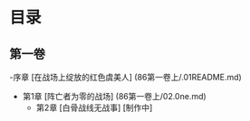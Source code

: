 # 目录
## 第一卷

-序章 [在战场上绽放的红色虞美人] (86第一卷上/.01README.md)
   - 第1章 [阵亡者为零的战场] (86第一卷上/02.0ne.md)
     - 第2章 [白骨战线无战事] [制作中]

